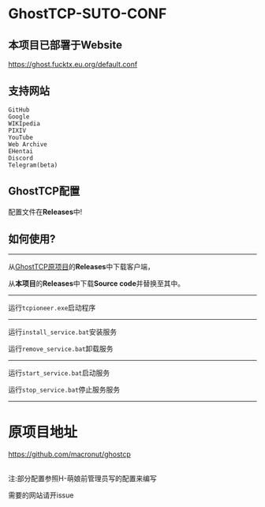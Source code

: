 # GhostTCP-SUTO-CONF

## 本项目已部署于Website

https://ghost.fucktx.eu.org/default.conf

## 支持网站
```
GitHub
Google
WIKIpedia
PIXIV
YouTube
Web Archive
EHentai
Discord
Telegram(beta)
```

## GhostTCP配置

配置文件在**Releases**中!

## 如何使用?
---
从[GhostTCP原项目](https://github.com/macronut/ghostcp)的**Releases**中下载客户端，


从**本项目**的**Releases**中下载**Source code**并替换至其中。

---

运行`tcpioneer.exe`启动程序

---

运行`install_service.bat`安装服务

运行`remove_service.bat`卸载服务

---

运行`start_service.bat`启动服务

运行`stop_service.bat`停止服务服务

---

# 原项目地址

https://github.com/macronut/ghostcp

##
注:部分配置参照H-萌娘前管理员写的配置来编写

需要的网站请开issue
